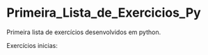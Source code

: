 # Primeira_Lista_de_Exercicios_Py
 Primeira lista de exercícios desenvolvidos em python.
 
 Exercícios inicias:
